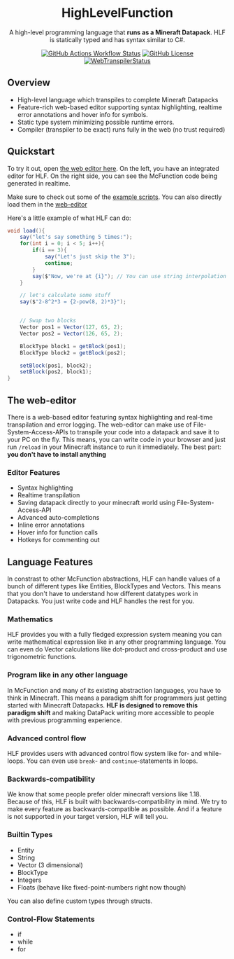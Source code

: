 <div align="center">

# HighLevelFunction

A high-level programming language that **runs as a Mineraft Datapack**.
HLF is statically typed and has syntax similar to C#.

[![GitHub Actions Workflow Status](https://img.shields.io/github/actions/workflow/status/zenonet/HighLevelFunction/dotnet.yml)](https://github.com/zenonet/HighLevelFunction/actions/workflows/dotnet.yml)
[![GitHub License](https://img.shields.io/github/license/zenonet/HighLevelFunction)](https://github.com/zenonet/HighLevelFunction/blob/master/LICENSE)
[![WebTranspilerStatus](https://img.shields.io/badge/WebEditor-available-blue)](https://zenonet.de/interactive/hlfTranspiler)

</div>

## Overview
- High-level language which transpiles to complete Mineraft Datapacks
- Feature-rich web-based editor supporting syntax highlighting, realtime error annotations and hover info for symbols.
- Static type system minimizing possible runtime errors.
- Compiler (transpiler to be exact) runs fully in the web (no trust required)

## Quickstart

To try it out, open [the web editor here](https://zenonet.de/interactive/hlfTranspiler). On the left, you have an integrated editor for HLF. On the right
side, you can see the McFunction code being generated in realtime.

Make sure to check out some of the [example scripts](Examples). You can also directly load them in the [web-editor](https://zenonet.de/interactive/hlfTranspiler#examples)

Here's a little example of what HLF can do:
```c#
void load(){
    say("let's say something 5 times:");
    for(int i = 0; i < 5; i++){
        if(i == 3){
            say("Let's just skip the 3");
            continue;
        }
        say($"Now, we're at {i}"); // You can use string interpolation (inserting values into strings) like this
    }

    // let's calculate some stuff
    say($"2-8^2*3 = {2-pow(8, 2)*3}");


    // Swap two blocks
    Vector pos1 = Vector(127, 65, 2);
    Vector pos2 = Vector(126, 65, 2);

    BlockType block1 = getBlock(pos1);
    BlockType block2 = getBlock(pos2);

    setBlock(pos1, block2);
    setBlock(pos2, block1);
}
```

## The web-editor

There is a web-based editor featuring syntax highlighting and real-time transpilation and error logging. The web-editor can make use of File-System-Access-APIs to transpile your code into a datapack and save it to your PC on the fly. This means, you can write code in your browser and just run `/reload` in your Minecraft instance to run it immediately. The best part: **you don't have to install anything**

### Editor Features

- Syntax highlighting
- Realtime transpilation
- Saving datapack directly to your minecraft world using File-System-Access-API
- Advanced auto-completions
- Inline error annotations
- Hover info for function calls
- Hotkeys for commenting out

## Language Features

In constrast to other McFunction abstractions, HLF can handle values of a bunch of different types like Entities, BlockTypes and Vectors. This means that you don't have to understand how different datatypes work in Datapacks. You just write code and HLF handles the rest for you.

### Mathematics

HLF provides you with a fully fledged expression system meaning you can write mathematical expression like
in any other programming language. You can even do Vector calculations like dot-product and cross-product
and use trigonometric functions.

### Program like in any other language

In McFunction and many of its existing abstraction languages, you have to think in Minecraft. This means a paradigm shift for programmers just getting started with Minecraft Datapacks.
**HLF is designed to remove this paradigm shift** and making DataPack writing more accessible to people with previous programming experience.

### Advanced control flow

HLF provides users with advanced control flow system like for- and while-loops. You can even use `break`- and `continue`-statements in loops.

### Backwards-compatibility

We know that some people prefer older minecraft versions like 1.18. Because of this, HLF is built with backwards-compatibility in mind. We try to make every feature as backwards-compatible as possible. And if a feature is not supported in your target version, HLF will tell you.

### Builtin Types

- Entity
- String
- Vector (3 dimensional)
- BlockType
- Integers
- Floats (behave like fixed-point-numbers right now though)

You can also define custom types through structs.

### Control-Flow Statements

- if
- while
- for
